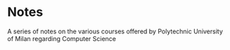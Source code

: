 # Notes
A series of notes on the various courses offered by Polytechnic University of Milan regarding Computer Science
